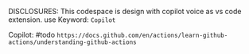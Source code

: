 DISCLOSURES:
This codespace is design with copilot voice as vs code extension.
use Keyword: `Copilot`

Copilot:
#todo
`https://docs.github.com/en/actions/learn-github-actions/understanding-github-actions`


